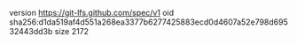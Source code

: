 version https://git-lfs.github.com/spec/v1
oid sha256:d1da519af4d551a268ea3377b6277425883ecd0d4607a52e798d69532443dd3b
size 2172
